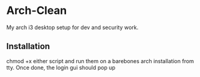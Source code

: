 # Arch-Clean

My arch i3 desktop setup for dev and security work.

## Installation

chmod +x either script and run them on a barebones arch installation from tty. Once done, the login gui should pop up




